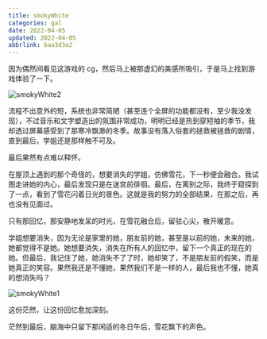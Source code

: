 ```yaml
---
title: smokyWhite
categories: gal
date: 2022-04-05
updated: 2022-04-05
abbrlink: baa3d3a2
---
```


因为偶然间看见这游戏的 cg，然后马上被那虚幻的美感所吸引，于是马上找到游戏体验了一下。

<!--more-->

![smokyWhite2](https://cdn.jsdelivr.net/gh/ourandream/blog_images@master/smallGal/smokyWhite2.webp)

流程不出意外的短，系统也非常简陋（甚至连个全屏的功能都没有，至少我没发现），不过音乐和文字塑造出的氛围非常成功，明明已经是热到穿短袖的季节，我却透过屏幕感受到了那寒冷飘渺的冬季。故事没有落入俗套的拯救被拯救的剧情，直到最后，学姐还是那样触不可及。

最后果然有点难以释怀。

在屋顶上遇到的那个奇怪的，想要消失的学姐，仿佛雪花，下一秒便会融合。我试图走进她的内心，最后发现只是在迷宫前徘徊。最后，在离别之际，我终于窥探到了一点，看到了雪花闪着日光的景色。这就是我的努力的全部结果，在那之后，再也没有见面过。

只有那回忆，那安静地发呆的时光，在雪花融合后，留驻心尖，散开暖意。

学姐想要消失，因为无论是家里的她，朋友前的她，甚至是以前的她，未来的她，她都觉得不是她。她想要消失，消失在所有人的回忆中，留下一个真正的现在的她。但最后，我记住了她，她消失不了了时，她却笑了，不是朋友前的假笑，而是她真正的笑容。果然我还是不懂她，果然我们不是一样的人，最后我也不懂，她真的想消失吗？

![smokyWhite1](https://cdn.jsdelivr.net/gh/ourandream/blog_images@master/smallGal/smokyWhite1.webp)

这份茫然，让这份回忆愈加深刻。

茫然到最后，脑海中只留下那闲适的冬日午后，雪花飘下的声色。
